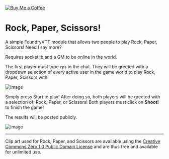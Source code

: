 [![Buy Me a Coffee](https://az743702.vo.msecnd.net/cdn/kofi3.png?v=0)](https://ko-fi.com/loki123)

# Rock, Paper, Scissors!
A simple FoundryVTT module that allows two people to play Rock, Paper, Scissors! Need I say more?

Requires socketlib and a GM to be online in the world.

The first player must type `rps` in the chat.
They will be greeted with a dropdown selection of every active user in the game world to play Rock, Paper, Scissors with!

![image](https://github.com/therealguy90/fvtt-rps/assets/100253440/62482d50-1191-40f4-84e3-18d867b86f84)

Simply press Start to play! After doing so, both players will be greeted with a selection of: Rock, Paper, or Scissors! Both players must click on **Shoot!** to finish the game!



The results will be posted publicly.

![image](https://github.com/therealguy90/fvtt-rps/assets/100253440/c668754c-b019-4369-8b5b-eb4abe6e733b)

---

Clip art used for Rock, Paper, and Scissors are available using the [Creative Commons Zero 1.0 Public Domain License](http://creativecommons.org/publicdomain/zero/1.0/) and are thus free and available for unlimited use.